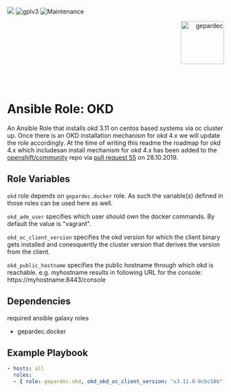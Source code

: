 [![](https://img.shields.io/travis/com/gepardec/ansible-role-okd/master?style=flat-square)](https://travis-ci.com/gepardec/ansible-role-okd)
![gplv3](https://img.shields.io/badge/license-GPL%20v3.0-brightgreen.svg?style=flat-square)
![Maintenance](https://img.shields.io/maintenance/yes/2020?style=flat-square)
<p align="right">
<img alt="gepardec" width=100px src="https://www.gepardec.com/files/gepardec_logo_light_background@2000w.png">
</p>
<br>
<br>

# Ansible Role: OKD

An Ansible Role that installs okd 3.11 on centos based systems via oc cluster up. Once there is an OKD installation mechanism for okd 4.x we will update the role accordingly. At the time of writing this readme the roadmap for okd 4.x which includesan install mechanism for okd 4.x has been added to the [openshift/community](https://github.com/openshift/community) repo via  [pull request 55](https://github.com/openshift/community/pull/55) on 28.10.2019.

## Role Variables

`okd` role depends on `gepardec.docker` role. As such the variable(s) defined in those
roles can be used here as well.

`okd_adm_user` specifies which user should own the  docker commands.
By default the value is "vagrant".

`okd_oc_client_version` specifies the okd version for which the client binary gets
installed and conesquently the cluster version that derives the version from the
client.

`okd_public_hostname` specifies the public hostname through which okd is reachable.
e.g. myhostname results in following URL for the console: https://myhostname:8443/console

## Dependencies

required ansible galaxy roles

- gepardec.docker

## Example Playbook

```yaml
- hosts: all
  roles:
  - { role: gepardec.okd, okd_okd_oc_client_version: "v3.11.0-0cbc58b", okd_public_hostname: localhost, okd_adm_user: "admin" }
```